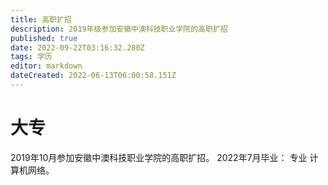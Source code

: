 ```yaml
---
title: 高职扩招
description: 2019年级参加安徽中澳科技职业学院的高职扩招
published: true
date: 2022-09-22T03:16:32.280Z
tags: 学历
editor: markdown
dateCreated: 2022-06-13T06:00:58.151Z
---
```


# 大专
2019年10月参加安徽中澳科技职业学院的高职扩招。
2022年7月毕业： 专业 计算机网络。